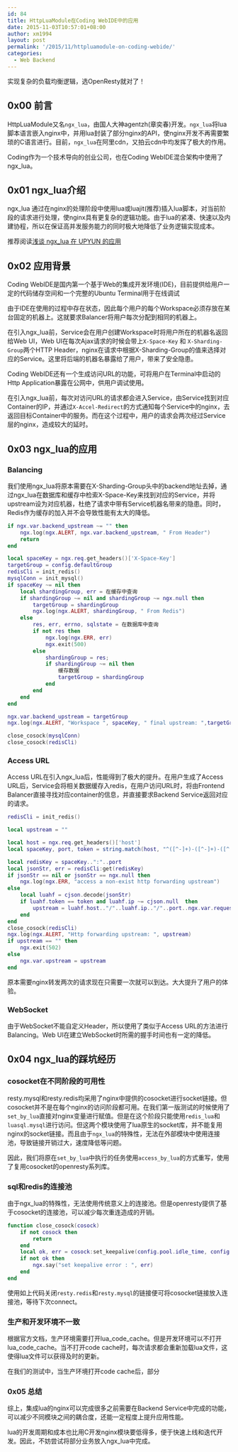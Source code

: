 ```yaml
---
id: 84
title: HttpLuaModule在Coding WebIDE中的应用
date: 2015-11-03T10:57:01+08:00
author: xm1994
layout: post
permalink: '/2015/11/httpluamodule-on-coding-webide/'
categories:
  - Web Backend
---
```


实现复杂的负载均衡逻辑，选OpenResty就对了！

<!--more-->

## 0x00 前言

HttpLuaModule又名`ngx_lua`，由国人大神agentzh(章奕春)开发。`ngx_lua`将lua脚本语言嵌入nginx中，并用lua封装了部分nginx的API，使nginx开发不再需要繁琐的C语言进行。目前，`ngx_lua`在阿里cdn，又拍云cdn中均发挥了极大的作用。

Coding作为一个技术导向的创业公司，也在Coding WebIDE混合架构中使用了ngx_lua。

## 0x01 ngx_lua介绍

ngx_lua 通过在nginx的处理阶段中使用lua或luajit(推荐)插入lua脚本，对当前阶段的请求进行处理，使nginx具有更复杂的逻辑功能。由于lua的紧凑、快速以及内建协程，所以在保证高并发服务能力的同时极大地降低了业务逻辑实现成本。

推荐阅读[浅谈 ngx_lua 在 UPYUN 的应用](http://io.upyun.com/2015/04/14/using-ngxlua-in-upyun/)

## 0x02 应用背景

Coding WebIDE是国内第一个基于Web的集成开发环境(IDE)，目前提供给用户一定的代码储存空间和一个完整的Ubuntu Terminal用于在线调试

由于IDE在使用的过程中存在状态，因此每个用户的每个Workspace必须存放在某台固定的机器上。这就要求Balancer将用户每次分配到相同的机器上。


在引入ngx_lua前，Service会在用户创建Workspace时将用户所在的机器名返回给Web UI，Web UI在每次Ajax请求的时候会带上`X-Space-Key` 和 `X-Sharding-Group`两个HTTP Header，nginx在请求中根据X-Sharding-Group的值来选择对应的Service。这里将后端的机器名暴露给了用户，带来了安全隐患。

Coding WebIDE还有一个生成访问URL的功能，可将用户在Terminal中启动的Http Application暴露在公网中，供用户调试使用。

在引入ngx_lua前，每次对访问URL的请求都会进入Service，由Service找到对应Container的IP，并通过`X-Accel-Redirect`的方式通知每个Service中的nginx，去返回目标Container中的服务。而在这个过程中，用户的请求会两次经过Service层的nginx，造成较大的延时。

## 0x03 ngx_lua的应用

### Balancing

我们使用ngx_lua将原本需要在X-Sharding-Group头中的backend地址去掉，通过ngx_lua在数据库和缓存中检索X-Space-Key来找到对应的Service，并将upstream设为对应机器，杜绝了请求中带有Service机器名带来的隐患。同时，Redis作为缓存的加入并不会导致性能有太大的降低。

```lua
if ngx.var.backend_upstream ~= "" then
    ngx.log(ngx.ALERT, ngx.var.backend_upstream, " From Header")
    return
end

local spaceKey = ngx.req.get_headers()['X-Space-Key']
targetGroup = config.defaultGroup
redisCli = init_redis()
mysqlConn = init_mysql()
if spaceKey ~= nil then
    local shardingGroup, err = 在缓存中查询
    if shardingGroup ~= nil and shardingGroup ~= ngx.null then
        targetGroup = shardingGroup
        ngx.log(ngx.ALERT, shardingGroup, " From Redis")
    else
        res, err, errno, sqlstate = 在数据库中查询
        if not res then
            ngx.log(ngx.ERR, err)
            ngx.exit(500)
        else
            shardingGroup = res;
            if shardingGroup ~= nil then
                缓存数据
                targetGroup = shardingGroup
            end
        end
    end
end

ngx.var.backend_upstream = targetGroup
ngx.log(ngx.ALERT, "Workspace ", spaceKey, " final upstream: ",targetGroup)

close_cosock(mysqlConn)
close_cosock(redisCli)
```


### Access URL

Access URL在引入ngx_lua后，性能得到了极大的提升。在用户生成了Access URL后，Service会将相关数据缓存入redis，在用户访问URL时，将由Frontend Balancer直接寻找对应container的信息，并直接要求Backend Service返回对应的请求。

```lua
redisCli = init_redis()

local upstream = ""

local host = ngx.req.get_headers()['host']
local spaceKey, port, token = string.match(host, "^([^-]+)-([^-]+)-([^.]+)[.]") --匹配spaceKey, port, token

local redisKey = spaceKey..":"..port
local jsonStr, err = redisCli:get(redisKey)
if jsonStr == nil or jsonStr == ngx.null then
    ngx.log(ngx.ERR, "access a non-exist http forwarding upstream")
else
    local luahf = cjson.decode(jsonStr)
    if luahf.token == token and luahf.ip ~= cjson.null  then
        upstream = luahf.host.."/"..luahf.ip.."/"..port..ngx.var.request_uri
    end
end
close_cosock(redisCli)
ngx.log(ngx.ALERT, "Http forwarding upstream: ", upstream)
if upstream == "" then
    ngx.exit(502)
else
    ngx.var.upstream = upstream
end
```

原本需要nginx转发两次的请求现在只需要一次就可以到达。大大提升了用户的体验。

### WebSocket

由于WebSocket不能自定义Header，所以使用了类似于Access URL的方法进行Balancing。Web UI在建立WebSocket时所需的握手时间也有一定的降低。

## 0x04 ngx_lua的踩坑经历

### cosocket在不同阶段的可用性

resty.mysql和resty.redis均采用了nginx中提供的cosocket进行socket链接。但cosocket并不是在每个nginx的访问阶段都可用。在我们第一版测试的时候使用了`set_by_lua`直接对nginx变量进行赋值。但是在这个阶段只能使用`redis_lua`和`luasql.mysql`进行访问。但这两个模块使用了lua原生的socket库，并不能复用nginx的socket链接。而且由于`ngx_lua`的特殊性，无法在外部模块中使用连接池，导致链接开销过大，速度降低等问题。

因此，我们将原在`set_by_lua`中执行的任务使用`access_by_lua`的方式重写，使用了复用cosocket的openresty系列库。

### sql和redis的连接池

由于ngx_lua的特殊性，无法使用传统意义上的连接池。但是openresty提供了基于cosocket的连接池，可以减少每次重连造成的开销。

```lua
function close_cosock(cosock)
    if not cosock then
        return
    end
    local ok, err = cosock:set_keepalive(config.pool.idle_time, config.pool.size)
    if not ok then
        ngx.say("set keepalive error : ", err)
    end
end
```

使用如上代码关闭`resty.redis`和`resty.mysql`的链接便可将cosocket链接放入连接池，等待下次connect。

### 生产和开发环境不一致

根据官方文档，生产环境需要打开lua_code_cache。但是开发环境可以不打开lua_code_cache。当不打开code cache时，每次请求都会重新加载lua文件，这使得lua文件可以获得及时的更新。

在我们的测试中，当生产环境打开code cache后，部分

### 0x05 总结

综上，集成lua的nginx可以完成很多之前需要在Backend Service中完成的功能，可以减少不同模块之间的耦合度，还能一定程度上提升应用性能。

lua的开发周期和成本也比用C开发nginx模块要低得多，便于快速上线和迭代开发。因此，不妨尝试将部分业务放入ngx_lua中完成。